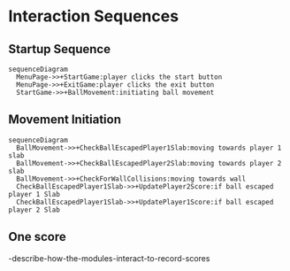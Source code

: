 # Interaction Sequences

## Startup Sequence

```mermaid
sequenceDiagram
  MenuPage->>+StartGame:player clicks the start button
  MenuPage->>+ExitGame:player clicks the exit button
  StartGame->>+BallMovement:initiating ball movement
```

## Movement Initiation

```mermaid
sequenceDiagram
  BallMovement->>+CheckBallEscapedPlayer1Slab:moving towards player 1 slab
  BallMovement->>+CheckBallEscapedPlayer2Slab:moving towards player 2 slab
  BallMovement->>+CheckForWallCollisions:moving towards wall
  CheckBallEscapedPlayer1Slab->>+UpdatePlayer2Score:if ball escaped player 1 Slab
  CheckBallEscapedPlayer1Slab->>+UpdatePlayer1Score:if ball escaped player 2 Slab
```

## One score

-describe-how-the-modules-interact-to-record-scores
